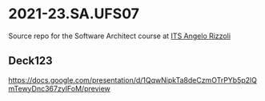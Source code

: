 # 2021-23.SA.UFS07

Source repo for the Software Architect course at [ITS Angelo Rizzoli](https://www.itsrizzoli.it/)

## Deck123

https://docs.google.com/presentation/d/1QqwNipkTa8deCzmOTrPYb5p2lQmTewyDnc367zyIFoM/preview
